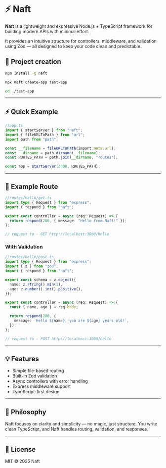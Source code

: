 # ⚡ Naft

**Naft** is a lightweight and expressive Node.js + TypeScript framework for building modern APIs with minimal effort.

It provides an intuitive structure for controllers, middleware, and validation using Zod — all designed to keep your code clean and predictable.


## 🚀 Project creation

```bash
npm install -g naft
````
```bash
npx naft create-app test-app
````
```bash
cd ./test-app
````
---

## ⚡ Quick Example

```ts
//app.ts
import { startServer } from "naft";
import { fileURLToPath } from "url";
import path from "path";

const __filename = fileURLToPath(import.meta.url);
const __dirname = path.dirname(__filename);
const ROUTES_PATH = path.join(__dirname, "routes");

const app = startServer(3000, ROUTES_PATH);
```

---

## 🧩 Example Route

```ts
//routes/hello/get.ts
import type { Request } from "express";
import { respond } from "naft";

export const controller = async (req: Request) => {
  return respond(200, { message: "Hello from Naft!" });
};

// request to - GET http://localhost:3000/hello
```

### With Validation

```ts
//routes/hello/post.ts
import type { Request } from "express";
import { z } from "zod";
import { respond } from "naft";

export const schema = z.object({
  name: z.string().min(1),
  age: z.number().int().positive(),
});

export const controller = async (req: Request) => {
  const { name, age } = req.body;

  return respond(200, {
    message: `Hello ${name}, you are ${age} years old!`,
  });
};

// request to - POST http://localhost:3000/hello
```

---

## 💡 Features

* Simple file-based routing
* Built-in Zod validation
* Async controllers with error handling
* Express middleware support
* TypeScript-first design

---

## 🧠 Philosophy

Naft focuses on clarity and simplicity — no magic, just structure.
You write clean TypeScript, and Naft handles routing, validation, and responses.

---

## 📜 License

MIT © 2025 Naft
